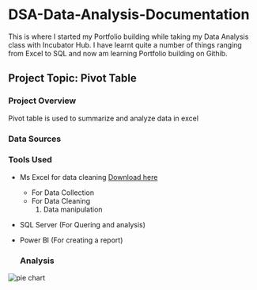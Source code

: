 # DSA-Data-Analysis-Documentation

This is where I started my Portfolio building while taking my Data Analysis class with Incubator Hub.
I have learnt quite a number of things ranging from Excel to SQL and now am learning Portfolio building on Githib.

## Project Topic: Pivot Table

### Project Overview
Pivot table is used to summarize and analyze data in excel

### Data Sources

### Tools Used
- Ms Excel for data cleaning [Download here](https://www.microsoft.com/en-us/microsoft-365/download-office)
    - For Data Collection
    - For Data Cleaning
      1. Data manipulation
- SQL Server (For Quering and analysis)
- Power BI (For creating a report)

  ### Analysis
  
   
![pie chart](https://github.com/user-attachments/assets/b00633dc-444d-49fe-872c-43eb846dd2b0)
